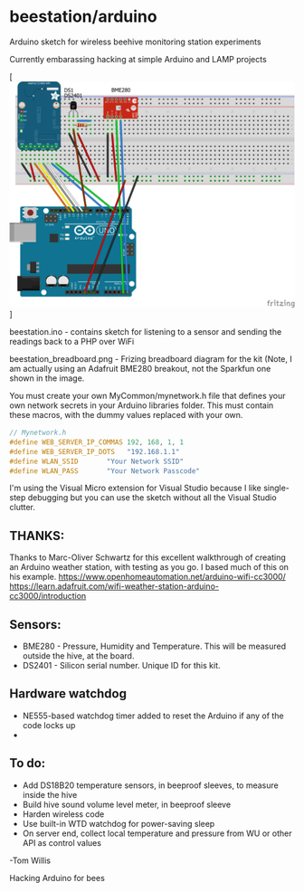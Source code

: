 # beestation/arduino

Arduino sketch for wireless beehive monitoring station experiments

Currently embarassing hacking at simple Arduino and LAMP projects

[![](https://github.com/tomwillis608/beestation/blob/master/arduino/Beestation%20breadboard.png)]

beestation.ino - contains sketch for listening to a sensor and sending the readings back to a PHP over WiFi

beestation_breadboard.png - Frizing breadboard diagram for the kit (Note, I am actually using an Adafruit BME280 breakout, not the Sparkfun one shown in the image.

You must create your own MyCommon/mynetwork.h file that defines your own network secrets in your Arduino libraries folder. This must contain these macros, with the dummy values replaced with your own.
```C++
// Mynetwork.h
#define WEB_SERVER_IP_COMMAS 192, 168, 1, 1
#define WEB_SERVER_IP_DOTS   "192.168.1.1"
#define WLAN_SSID       "Your Network SSID"
#define WLAN_PASS       "Your Network Passcode"
```

I'm using the Visual Micro extension for Visual Studio because I like single-step debugging but you can use the sketch without all the Visual Studio clutter.

## THANKS:
Thanks to Marc-Oliver Schwartz for this excellent walkthrough of creating an Arduino weather station, with testing as you go.  I based much of this on his example. 
https://www.openhomeautomation.net/arduino-wifi-cc3000/
https://learn.adafruit.com/wifi-weather-station-arduino-cc3000/introduction

## Sensors:
* BME280 - Pressure, Humidity and Temperature. This will be measured outside the hive, at the board.
* DS2401 - Silicon serial number.  Unique ID for this kit. 

## Hardware watchdog
* NE555-based watchdog timer added to reset the Arduino if any of the code locks up
*  
## To do:
* Add DS18B20 temperature sensors, in beeproof sleeves, to measure inside the hive
* Build hive sound volume level meter, in beeproof sleeve
* Harden wireless code
* Use built-in WTD watchdog for power-saving sleep
* On server end, collect local temperature and pressure from WU or other API as control values

-Tom Willis

Hacking Arduino for bees
